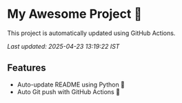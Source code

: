 # My Awesome Project 🚀

This project is automatically updated using GitHub Actions.

_Last updated: 2025-04-23 13:19:22 IST_

## Features
- Auto-update README using Python 🐍
- Auto Git push with GitHub Actions 🤖

